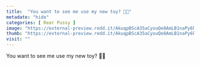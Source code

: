 ```yaml
---
title:  "You want to see me use my new toy? 🙊🍆"
metadate: "hide"
categories: [ Rear Pussy ]
image: "https://external-preview.redd.it/AkuqpBScA35aCyouQe8AmLB1naPy6kKuOU7YEeueRCw.jpg?auto=webp&s=3e164d09b97ccf99757bd1a1a1f11d3b1a03f56b"
thumb: "https://external-preview.redd.it/AkuqpBScA35aCyouQe8AmLB1naPy6kKuOU7YEeueRCw.jpg?width=1080&crop=smart&auto=webp&s=e8cf9cac269848de21522cdac62de475798ea398"
visit: ""
---
```

You want to see me use my new toy? 🙊🍆
